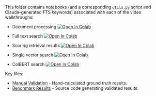 This folder contains notebooks (and a corresponding `utils.py` script and Claude-generated FTS keywords) associated with each of the video walkthroughs:

- Document processing <a target="_blank" href="https://colab.research.google.com/github/vishalbakshi/fastbook-benchmark/blob/main/examples/00_Document%20Processing.ipynb">
  <img src="https://colab.research.google.com/assets/colab-badge.svg" alt="Open In Colab"/>
</a>

- Full text search <a target="_blank" href="https://colab.research.google.com/github/vishalbakshi/fastbook-benchmark/blob/main/examples/01_Full%20Text%20Search.ipynb">
  <img src="https://colab.research.google.com/assets/colab-badge.svg" alt="Open In Colab"/>
</a>

- Scoring retrieval results <a target="_blank" href="https://colab.research.google.com/github/vishalbakshi/fastbook-benchmark/blob/main/examples/02_Scoring%20Retrieval%20Results.ipynb">
  <img src="https://colab.research.google.com/assets/colab-badge.svg" alt="Open In Colab"/>
</a>

- Single vector search <a target="_blank" href="https://colab.research.google.com/github/vishalbakshi/fastbook-benchmark/blob/main/examples/03_Single%20Vector%20Search.ipynb">
  <img src="https://colab.research.google.com/assets/colab-badge.svg" alt="Open In Colab"/>
</a>

- ColBERT search <a target="_blank" href="https://colab.research.google.com/github/vishalbakshi/fastbook-benchmark/blob/main/examples/04_ColBERT%20Search.ipynb">
  <img src="https://colab.research.google.com/assets/colab-badge.svg" alt="Open In Colab"/>
</a>



Key files:
- [Manual Validation](https://github.com/vishalbakshi/fastbook-benchmark/blob/main/examples/2024-12-13-fastbook-benchmark-results-MANUAL%20VALIDATION.xlsx) - Hand-calculated ground truth results.
- [Benchmark Results](https://github.com/vishalbakshi/fastbook-benchmark/blob/main/examples/2024_12_13_fastbook_benchmark_results.ipynb) - Source code generating validated results.
